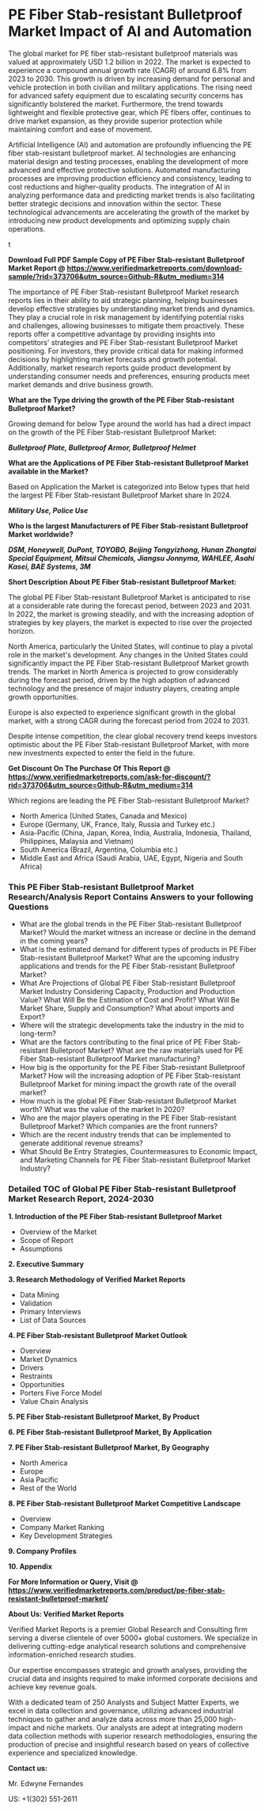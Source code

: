 <meta name="title" content="Global PE Fiber Stab-resistant Bulletproof Market Impact of AI and Automation"><meta name="description" content="The global market for PE fiber stab-resistant bulletproof materials was valued at approximately USD 1.2 billion in 2022. The market is expected to experience a compoun"><meta name="title" content="PE Fiber Stab-resistant Bulletproof Market Size, Share, Scope, Trends, Growth, Opportunities, Analysis, Forecast"><h1>PE Fiber Stab-resistant Bulletproof Market Impact of AI and Automation</h1><p>The global market for PE fiber stab-resistant bulletproof materials was valued at approximately USD 1.2 billion in 2022. The market is expected to experience a compound annual growth rate (CAGR) of around 6.8% from 2023 to 2030. This growth is driven by increasing demand for personal and vehicle protection in both civilian and military applications. The rising need for advanced safety equipment due to escalating security concerns has significantly bolstered the market. Furthermore, the trend towards lightweight and flexible protective gear, which PE fibers offer, continues to drive market expansion, as they provide superior protection while maintaining comfort and ease of movement.</p><p>Artificial Intelligence (AI) and automation are profoundly influencing the PE fiber stab-resistant bulletproof market. AI technologies are enhancing material design and testing processes, enabling the development of more advanced and effective protective solutions. Automated manufacturing processes are improving production efficiency and consistency, leading to cost reductions and higher-quality products. The integration of AI in analyzing performance data and predicting market trends is also facilitating better strategic decisions and innovation within the sector. These technological advancements are accelerating the growth of the market by introducing new product developments and optimizing supply chain operations.</p>t</p><p id="" class=""><strong>Download Full PDF Sample Copy of PE Fiber Stab-resistant Bulletproof Market Report @ <a href="https://www.verifiedmarketreports.com/download-sample/?rid=373706&utm_source=Github-R&utm_medium=314" target="_blank">https://www.verifiedmarketreports.com/download-sample/?rid=373706&utm_source=Github-R&utm_medium=314</a></strong></p><p>The importance of&nbsp;PE Fiber Stab-resistant Bulletproof Market research reports lies in their ability to aid strategic planning, helping businesses develop effective strategies by understanding market trends and dynamics. They play a crucial role in risk management by identifying potential risks and challenges, allowing businesses to mitigate them proactively. These reports offer a competitive advantage by providing insights into competitors' strategies and PE Fiber Stab-resistant Bulletproof Market positioning. For investors, they provide critical data for making informed decisions by highlighting market forecasts and growth potential. Additionally, market research reports guide product development by understanding consumer needs and preferences, ensuring products meet market demands and drive business growth.</p><p><strong>What are the&nbsp;Type driving the growth of the PE Fiber Stab-resistant Bulletproof Market?</strong></p><p id="" class="">Growing demand for below Type around the world has had a direct impact on the growth of the PE Fiber Stab-resistant Bulletproof Market:</p><em><strong>Bulletproof Plate, Bulletproof Armor, Bulletproof Helmet</strong></em></p><strong>What are the&nbsp;Applications&nbsp;of PE Fiber Stab-resistant Bulletproof Market available in the Market?</strong></p><p id="" class="">Based on Application the Market is categorized into Below types that held the largest PE Fiber Stab-resistant Bulletproof Market share In 2024.</p><em><strong>Military Use, Police Use</strong></em></p><strong>Who is the largest Manufacturers of PE Fiber Stab-resistant Bulletproof Market worldwide?</strong></p><p><em><strong>DSM, Honeywell, DuPont, TOYOBO, Beijing Tongyizhong, Hunan Zhongtai Special Equipment, Mitsui Chemicals, Jiangsu Jonnyma, WAHLEE, Asahi Kasei, BAE Systems, 3M</strong></em></p><p id="" class=""><strong>Short Description About PE Fiber Stab-resistant Bulletproof Market:</strong></p><p>The global PE Fiber Stab-resistant Bulletproof Market is anticipated to rise at a considerable rate during the forecast period, between 2023 and 2031. In 2022, the market is growing steadily, and with the increasing adoption of strategies by key players, the market is expected to rise over the projected horizon.</p><p>North America, particularly the United States, will continue to play a pivotal role in the market's development. Any changes in the United States could significantly impact the PE Fiber Stab-resistant Bulletproof Market growth trends. The market in North America is projected to grow considerably during the forecast period, driven by the high adoption of advanced technology and the presence of major industry players, creating ample growth opportunities.</p><p>Europe is also expected to experience significant growth in the global market, with a strong CAGR during the forecast period from 2024 to 2031.</p><p>Despite intense competition, the clear global recovery trend keeps investors optimistic about the PE Fiber Stab-resistant Bulletproof Market, with more new investments expected to enter the field in the future.</p><p id="" class=""><strong>Get Discount On The Purchase Of This Report @ <a href="https://www.verifiedmarketreports.com/ask-for-discount/?rid=373706&utm_source=Github-R&utm_medium=314" target="_blank">https://www.verifiedmarketreports.com/ask-for-discount/?rid=373706&utm_source=Github-R&utm_medium=314</a></strong></p>Which regions are leading the PE Fiber Stab-resistant Bulletproof Market?</p><ul><li>North America (United States, Canada and Mexico)</li><li>Europe (Germany, UK, France, Italy, Russia and Turkey etc.)</li><li>Asia-Pacific (China, Japan, Korea, India, Australia, Indonesia, Thailand, Philippines, Malaysia and Vietnam)</li><li>South America (Brazil, Argentina, Columbia etc.)</li><li>Middle East and Africa (Saudi Arabia, UAE, Egypt, Nigeria and South Africa)</li></ul><h3 id="" class="">This PE Fiber Stab-resistant Bulletproof Market Research/Analysis Report Contains Answers to your following Questions</h3><ul><li>What are the global trends in the PE Fiber Stab-resistant Bulletproof Market? Would the market witness an increase or decline in the demand in the coming years?</li><li>What is the estimated demand for different types of products in PE Fiber Stab-resistant Bulletproof Market? What are the upcoming industry applications and trends for the PE Fiber Stab-resistant Bulletproof Market?</li><li>What Are Projections of Global PE Fiber Stab-resistant Bulletproof Market Industry Considering Capacity, Production and Production Value? What Will Be the Estimation of Cost and Profit? What Will Be Market Share, Supply and Consumption? What about imports and Export?</li><li>Where will the strategic developments take the industry in the mid to long-term?</li><li>What are the factors contributing to the final price of PE Fiber Stab-resistant Bulletproof Market? What are the raw materials used for PE Fiber Stab-resistant Bulletproof Market manufacturing?</li><li>How big is the opportunity for the PE Fiber Stab-resistant Bulletproof Market? How will the increasing adoption of PE Fiber Stab-resistant Bulletproof Market for mining impact the growth rate of the overall market?</li><li>How much is the global PE Fiber Stab-resistant Bulletproof Market worth? What was the value of the market In 2020?</li><li>Who are the major players operating in the PE Fiber Stab-resistant Bulletproof Market? Which companies are the front runners?</li><li>Which are the recent industry trends that can be implemented to generate additional revenue streams?</li><li>What Should Be Entry Strategies, Countermeasures to Economic Impact, and Marketing Channels for PE Fiber Stab-resistant Bulletproof Market Industry?</li></ul><h3 id="" class="">Detailed TOC of Global PE Fiber Stab-resistant Bulletproof Market Research Report, 2024-2030</h3><p id="" class=""><strong>1. Introduction of the PE Fiber Stab-resistant Bulletproof Market</strong></p><ul><li>Overview of the Market</li><li>Scope of Report</li><li>Assumptions</li></ul><p id="" class=""><strong>2. Executive Summary</strong></p><p id="" class=""><strong>3. Research Methodology of Verified Market Reports</strong></p><ul><li>Data Mining</li><li>Validation</li><li>Primary Interviews</li><li>List of Data Sources</li></ul><p id="" class=""><strong>4. PE Fiber Stab-resistant Bulletproof Market Outlook</strong></p><ul><li>Overview</li><li>Market Dynamics</li><li>Drivers</li><li>Restraints</li><li>Opportunities</li><li>Porters Five Force Model</li><li>Value Chain Analysis</li></ul><p id="" class=""><strong>5. PE Fiber Stab-resistant Bulletproof Market, By Product</strong></p><p id="" class=""><strong>6. PE Fiber Stab-resistant Bulletproof Market, By Application</strong></p><p id="" class=""><strong>7. PE Fiber Stab-resistant Bulletproof Market, By Geography</strong></p><ul><li>North America</li><li>Europe</li><li>Asia Pacific</li><li>Rest of the World</li></ul><p id="" class=""><strong>8. PE Fiber Stab-resistant Bulletproof Market Competitive Landscape</strong></p><ul><li>Overview</li><li>Company Market Ranking</li><li>Key Development Strategies</li></ul><p id="" class=""><strong>9. Company Profiles</strong></p><p id="" class=""><strong>10. Appendix</strong></p><p id="" class=""><strong>For More Information or Query, Visit @ <a href="https://www.verifiedmarketreports.com/product/pe-fiber-stab-resistant-bulletproof-market/" target="_blank">https://www.verifiedmarketreports.com/product/pe-fiber-stab-resistant-bulletproof-market/</a></strong></p><p id="" class=""><strong>About Us: Verified Market Reports</strong></p><p id="" class="">Verified Market Reports is a premier Global Research and Consulting firm serving a diverse clientele of over 5000+ global customers. We specialize in delivering cutting-edge analytical research solutions and comprehensive information-enriched research studies.</p><p id="" class="">Our expertise encompasses strategic and growth analyses, providing the crucial data and insights required to make informed corporate decisions and achieve key revenue goals.</p><p id="" class="">With a dedicated team of 250 Analysts and Subject Matter Experts, we excel in data collection and governance, utilizing advanced industrial techniques to gather and analyze data across more than 25,000 high-impact and niche markets. Our analysts are adept at integrating modern data collection methods with superior research methodologies, ensuring the production of precise and insightful research based on years of collective experience and specialized knowledge.</p><p id="" class=""><strong>Contact us:</strong></p><p id="" class="">Mr. Edwyne Fernandes</p><p id="" class="">US: +1(302) 551-2611</p>